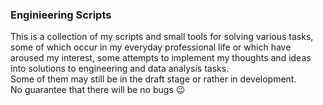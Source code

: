 ### Enginieering Scripts ###

This is a collection of my scripts and small tools for solving various tasks, some of which occur in my everyday professional life or which have aroused my interest, some attempts to implement my thoughts and ideas into solutions to engineering and data analysis tasks.  
Some of them may still be in the draft stage or rather in development.  
No guarantee that there will be no bugs 😉
